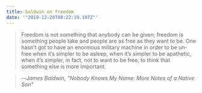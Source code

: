 ```yaml
---
title: baldwin on freedom
date: '"2019-12-20T08:22:19.197Z"'
---
```

> Freedom is not something that anybody can be given; freedom is something people take and people are as free as they want to be. One hasn’t got to have an enormous military machine in order to be un-free when it’s simpler to be asleep, when it’s simpler to be apathetic, when it’s simpler, in fact, not to want to be free, to think that something else is more important.

> --<cite>James Baldwin, "Nobody Knows My Name: More Notes of a Native Son"

